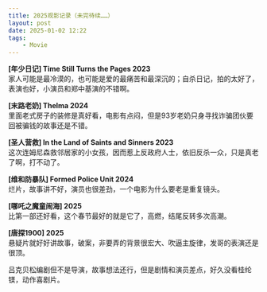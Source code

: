 ```yaml
---
title: 2025观影记录（未完待续……）
layout: post
date: 2025-01-02 12:22
tags: 
    - Movie
---
```


 

**[年少日记]  Time Still Turns the Pages 2023**  
家人可能是最冷漠的，也可能是爱的最痛苦和最深沉的；自杀日记，拍的太好了，表演也好，小演员和郑中基演的不错啊。

**[末路老奶]  Thelma 2024**  
里面老式房子的装修是真好看，电影有点闷，但是93岁老奶只身寻找诈骗团伙要回被骗钱的故事还是不错。

**[圣人营救]  In the Land of Saints and Sinners 2023**  
这次连姆尼森救邻居家的小女孩，因而惹上反政府人士，依旧反杀一众，只是真老了啊，打不动了。

**[维和防暴队]  Formed Police Unit 2024**  
烂片，故事讲不好，演员也很差劲，一个电影为什么要老是重复镜头。

**[哪吒之魔童闹海] 2025**  
比第一部还好看，这个春节最好的就是它了，高燃，结尾反转多次高潮。

**[唐探1900] 2025**  
悬疑片就好好讲故事，破案，非要弄的背景很宏大、吹逼主旋律，发哥的表演还是很顶。

吕克贝松编剧但不是导演，故事想法还行，但是剧情和演员差点，好久没看桂纶镁，动作喜剧片。
